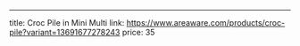 ---
title: Croc Pile in Mini Multi
link: https://www.areaware.com/products/croc-pile?variant=13691677278243
price: 35
